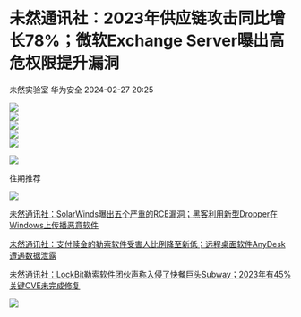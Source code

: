 #  未然通讯社：2023年供应链攻击同比增长78%；微软Exchange Server曝出高危权限提升漏洞   
未然实验室  华为安全   2024-02-27 20:25  
  
![](https://mmbiz.qpic.cn/mmbiz_jpg/EjJibicwCQS5SriaoMvP7L7fibFItsE4MX9mvomqAWLicg0A8sCvGTficibMupYZLJNBEkrAXWC8MuIFTTwd04XKpauCw/640?wx_fmt=jpeg&from=appmsg "")  
![](https://mmbiz.qpic.cn/mmbiz_jpg/EjJibicwCQS5SriaoMvP7L7fibFItsE4MX9mZRdelmSa35wK4GClqMorazPN30Ib1W7YbyqsAicJI6N9ZPCMfpP3s9Q/640?wx_fmt=jpeg&from=appmsg "")  
![](https://mmbiz.qpic.cn/mmbiz_jpg/EjJibicwCQS5SriaoMvP7L7fibFItsE4MX9mKNMvXGKFvCh7icoN5ibLBXVGhfhNEialGlChMIclXAibk0CWBiaMdkGlCFw/640?wx_fmt=jpeg&from=appmsg "")  
![](https://mmbiz.qpic.cn/mmbiz_jpg/EjJibicwCQS5SriaoMvP7L7fibFItsE4MX9mOeRhIAWjp4Y7117LbIG3pM74o2Dciarcd03sInbkBib9bHwcmjENLsqw/640?wx_fmt=jpeg&from=appmsg "")  
![](https://mmbiz.qpic.cn/mmbiz_jpg/EjJibicwCQS5SriaoMvP7L7fibFItsE4MX9mCwcPDR5JT2h7B6d7ozOTBD1icNfFhTpbX3xewo9xj0R7jicjibcic7mfEw/640?wx_fmt=jpeg&from=appmsg "")  
  
![](https://mmbiz.qpic.cn/mmbiz_png/vY8icVY3qflxvZ8FTlvJaHsaUYw1tSENT08ib8iaxb0yVjaN5qw6ibFsu7tWekQU6nOF7jHJHeLo7uecT6icZseyvvg/640?wx_fmt=png&wxfrom=5&wx_lazy=1&wx_co=1 "")  
  
往期推荐  
  
![](https://mmbiz.qpic.cn/mmbiz_png/7DdlE2MiaAaVklqHR3n3JlhFicBBXDKVfw79Cic1LCIQeYU7aOacuGd1ib8jUfcEiacdKTRqDTfns0tpRKDLGkTBic9Q/640?wx_fmt=png&wxfrom=5&wx_lazy=1&wx_co=1 "")  
  
  
  
  
[未然通讯社：SolarWinds曝出五个严重的RCE漏洞；黑客利用新型Dropper在Windows上传播恶意软件](https://mp.weixin.qq.com/s?__biz=MzAwODU5NzYxOA==&mid=2247502865&idx=1&sn=34303f20c9756abea189ce483c6a2847&chksm=9b6ef50cac197c1a02e027397dbae3020d4a103b5fdcd3b21862ac59b4cdbaeaea28c8f1fffb&scene=21#wechat_redirect)  
  
  
[未然通讯社：支付赎金的勒索软件受害人比例降至新低；远程桌面软件AnyDesk遭遇数据泄露](https://mp.weixin.qq.com/s?__biz=MzAwODU5NzYxOA==&mid=2247502851&idx=1&sn=d5b79f5f2a117161d00cddddf961d803&chksm=9b6ef51eac197c080e3950e50118f44cfd6b475d55eac3fd1c2f9f1be64d2c918a7566653175&scene=21#wechat_redirect)  
  
  
[未然通讯社：LockBit勒索软件团伙声称入侵了快餐巨头Subway；2023年有45%关键CVE未完成修复](https://mp.weixin.qq.com/s?__biz=MzAwODU5NzYxOA==&mid=2247502836&idx=1&sn=5033703b2ac5a6bb7359640125fd979e&chksm=9b6ef2e9ac197bffab058a112c077b9f85aad798b1528c02caa11d4292fd9dce15f070b802bf&scene=21#wechat_redirect)  
  
  
![](https://mmbiz.qpic.cn/mmbiz_jpg/EjJibicwCQS5QEhhicvCYCpicPU3WJ7nOL5rLTQpChicnufa44jKiaR64JNG6LR8vktX1una73fcJYqTDDxVDRcKodog/640?wx_fmt=jpeg&from=appmsg "")  
  
